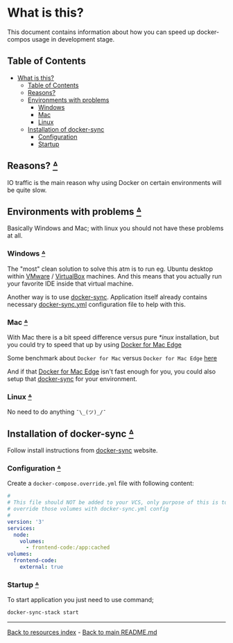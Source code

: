 # What is this?

This document contains information about how you can speed up docker-compos
usage in development stage.

## Table of Contents

* [What is this?](#what-is-this)
  * [Table of Contents](#table-of-contents)
  * [Reasons?](#reasons-table-of-contents)
  * [Environments with problems](#environments-with-problems-table-of-contents)
    * [Windows](#windows-table-of-contents)
    * [Mac](#mac-table-of-contents)
    * [Linux](#linux-table-of-contents)
  * [Installation of docker-sync](#installation-of-docker-sync-table-of-contents)
    * [Configuration](#configuration-table-of-contents)
    * [Startup](#startup-table-of-contents)

## Reasons? [ᐞ](#table-of-contents)

IO traffic is the main reason why using Docker on certain environments
will be quite slow.

## Environments with problems [ᐞ](#table-of-contents)

Basically Windows and Mac; with linux you should not have these problems at all.

### Windows [ᐞ](#table-of-contents)

The "most" clean solution to solve this atm is to run eg. Ubuntu desktop within
[VMware](https://www.vmware.com/) / [VirtualBox](https://www.virtualbox.org/)
machines. And this means that you actually run your favorite IDE inside that
virtual machine.

Another way is to use [docker-sync](#installation-of-docker-sync). Application
itself already contains necessary [docker-sync.yml](../docker-sync.yml)
configuration file to help with this.

### Mac [ᐞ](#table-of-contents)

With Mac there is a bit speed difference versus pure _*inux_ installation, but
you could try to speed that up by using [Docker for Mac Edge](https://docs.docker.com/docker-for-mac/edge-release-notes/)

Some benchmark about `Docker for Mac` versus `Docker for Mac Edge`
[here](https://medium.com/@somwhatparanoid/tweaking-docker-for-mac-performance-for-php-and-symfony-b63f3395a1da)

And if that [Docker for Mac Edge](https://docs.docker.com/docker-for-mac/edge-release-notes/)
isn't fast enough for you, you could also setup that [docker-sync](#installation-of-docker-sync)
for your environment.

### Linux [ᐞ](#table-of-contents)

No need to do anything `¯\_(ツ)_/¯`

## Installation of docker-sync [ᐞ](#table-of-contents)

Follow install instructions from [docker-sync](http://docker-sync.io/)
website.

### Configuration [ᐞ](#table-of-contents)

Create a `docker-compose.override.yml` file with following content:

```yaml
#
# This file should NOT be added to your VCS, only purpose of this is to
# override those volumes with docker-sync.yml config
#
version: '3'
services:
  node:
    volumes:
      - frontend-code:/app:cached
volumes:
  frontend-code:
    external: true
```

### Startup [ᐞ](#table-of-contents)

To start application you just need to use command;

```bash
docker-sync-stack start
```

---

[Back to resources index](README.md) - [Back to main README.md](../README.md)
